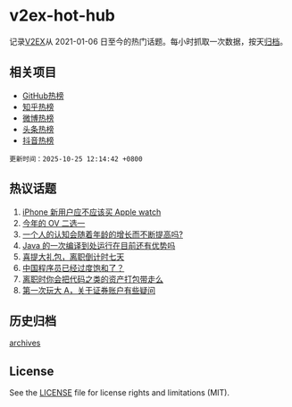 # v2ex-hot-hub

 记录[V2EX](https://www.v2ex.com/)从 2021-01-06 日至今的热门话题。每小时抓取一次数据，按天[归档](archives)。
 
 ## 相关项目

- [GitHub热榜](https://github.com/lonnyzhang423/github-hot-hub)
- [知乎热榜](https://github.com/lonnyzhang423/zhihu-hot-hub)
- [微博热榜](https://github.com/lonnyzhang423/weibo-hot-hub)
- [头条热榜](https://github.com/lonnyzhang423/toutiao-hot-hub)
- [抖音热榜](https://github.com/lonnyzhang423/douyin-hot-hub)


 `更新时间：2025-10-25 12:14:42 +0800`

## 热议话题

1. [iPhone 新用户应不应该买 Apple watch](https://www.v2ex.com/t/1168164)
1. [今年的 OV 二选一](https://www.v2ex.com/t/1168113)
1. [一个人的认知会随着年龄的增长而不断提高吗?](https://www.v2ex.com/t/1168137)
1. [Java 的一次编译到处运行在目前还有优势吗](https://www.v2ex.com/t/1168179)
1. [喜提大礼包，离职倒计时七天](https://www.v2ex.com/t/1168128)
1. [中国程序员已经过度饱和了？](https://www.v2ex.com/t/1168148)
1. [离职时你会把代码之类的资产打包带走么](https://www.v2ex.com/t/1168247)
1. [第一次玩大 A，关于证券账户有些疑问](https://www.v2ex.com/t/1168141)

## 历史归档

[archives](archives)

## License

See the [LICENSE](LICENSE) file for license rights and limitations (MIT).
